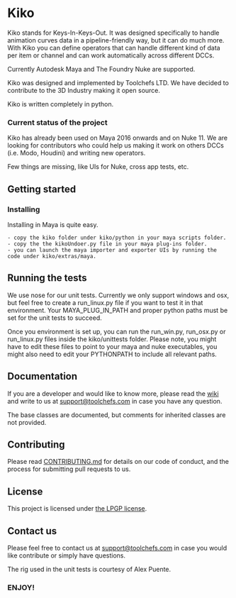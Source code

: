 # Kiko

Kiko stands for Keys-In-Keys-Out. It was designed specifically to handle animation curves data in a pipeline-friendly way, but it can do much more.
With Kiko you can define operators that can handle different kind of data per item or channel and can work automatically across different DCCs.

Currently Autodesk Maya and The Foundry Nuke are supported. 

Kiko was designed and implemented by Toolchefs LTD. We have decided to contribute to the 3D Industry making it open source.

Kiko is written completely in python.

### Current status of the project

Kiko has already been used on Maya 2016 onwards and on Nuke 11. 
We are looking for contributors who could help us making it work on others DCCs (i.e. Modo, Houdini) and writing new operators.

Few things are missing, like UIs for Nuke, cross app tests, etc.

## Getting started

### Installing
Installing in Maya is quite easy.
```
- copy the kiko folder under kiko/python in your maya scripts folder.
- copy the the kikoUndoer.py file in your maya plug-ins folder.
- you can launch the maya importer and exporter UIs by running the code under kiko/extras/maya.
```

## Running the tests
We use nose for our unit tests. Currently we only support windows and osx, but feel free to create a run_linux.py file if you want to test it in that environment.
Your MAYA_PLUG_IN_PATH and proper python paths must be set for the unit tests to succeed.

Once you environment is set up, you can run the run_win.py, run_osx.py or run_linux.py files inside the kiko/unittests folder. Please note, you might have to edit these files to point to your maya and nuke executables, you might also need to edit your PYTHONPATH to include all relevant paths.

## Documentation
If you are a developer and would like to know more, please read the [wiki](https://github.com/danielefederico/kiko/wiki) and write to us at support@toolchefs.com in case you have any question.

The base classes are documented, but comments for inherited classes are not provided.

## Contributing

Please read [CONTRIBUTING.md](CONTRIBUTING.md) for details on our code of conduct, and the process for submitting pull requests to us.

## License

This project is licensed under [the LPGP license](http://www.gnu.org/licenses/).

## Contact us

Please feel free to contact us at support@toolchefs.com in case you would like contribute or simply have questions.

The rig used in the unit tests is courtesy of Alex Puente.

### ENJOY!





